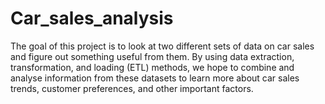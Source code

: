 # Car_sales_analysis
The goal of this project is to look at two different sets of data on car sales and figure out something useful from them. By using data extraction, transformation, and loading (ETL) methods, we hope to combine and analyse information from these datasets to learn more about car sales trends, customer preferences, and other important factors.

